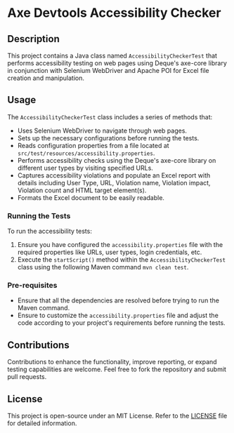 # Axe Devtools Accessibility Checker

## Description
This project contains a Java class named `AccessibilityCheckerTest` that performs accessibility testing on web pages using Deque's axe-core library in conjunction with Selenium WebDriver and Apache POI for Excel file creation and manipulation.

## Usage
The `AccessibilityCheckerTest` class includes a series of methods that:
- Uses Selenium WebDriver to navigate through web pages.
- Sets up the necessary configurations before running the tests.
- Reads configuration properties from a file located at `src/test/resources/accessibility.properties`.
- Performs accessibility checks using the Deque's axe-core library on different user types by visiting specified URLs.
- Captures accessibility violations and populate an Excel report with details including User Type, URL, Violation name, Violation impact, Violation count and HTML target element(s).
- Formats the Excel document to be easily readable.

### Running the Tests
To run the accessibility tests:
1. Ensure you have configured the `accessibility.properties` file with the required properties like URLs, user types, login credentials, etc.
2. Execute the `startScript()` method within the `AccessibilityCheckerTest` class using the following Maven command `mvn clean test`.

### Pre-requisites
- Ensure that all the dependencies are resolved before trying to run the Maven command.
- Ensure to customize the `accessibility.properties` file and adjust the code according to your project's requirements before running the tests.

## Contributions
Contributions to enhance the functionality, improve reporting, or expand testing capabilities are welcome. Feel free to fork the repository and submit pull requests.

## License
This project is open-source under an MIT License. Refer to the [LICENSE](LICENSE) file for detailed information.